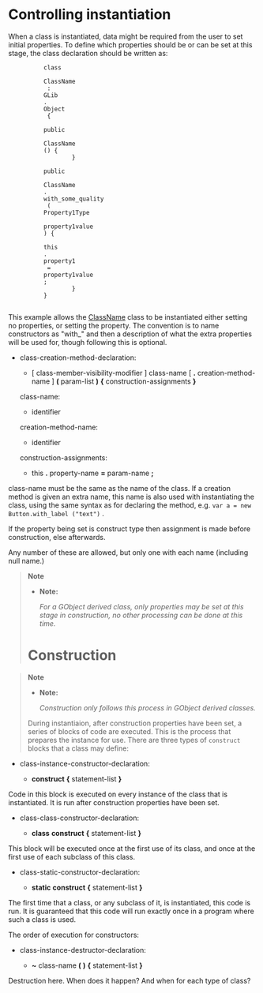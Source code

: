 <div id="controlling-instantiation" class="section level1">

Controlling instantiation
=========================

When a class is instantiated, data might be required from the user to
set initial properties. To define which properties should be or can be
set at this stage, the class declaration should be written as:

``` {.vala}
          class
           
          ClassName
           : 
          GLib
          .
          Object
           {
                  
          public
           
          ClassName
          () {
                  }
                  
          public
           
          ClassName
          .
          with_some_quality
           (
          Property1Type
           
          property1value
          ) {
                 
          this
          .
          property1
           = 
          property1value
          ;
                  }
          }
        
```

This example allows the
[ClassName](http://wiki.gnome.org/action/show/Projects/Vala/Manual/Export/ClassName#)
class to be instantiated either setting no properties, or setting the
property. The convention is to name constructors as "with\_" and then a
description of what the extra properties will be used for, though
following this is optional.

-   class-creation-method-declaration:

    -   [ class-member-visibility-modifier ] class-name [ **.**
        creation-method-name ] **(** param-list **)** **{**
        construction-assignments **}**

    class-name:

    -   identifier

    creation-method-name:

    -   identifier

    construction-assignments:

    -   this **.** property-name **=** param-name **;**

class-name must be the same as the name of the class. If a creation
method is given an extra name, this name is also used with instantiating
the class, using the same syntax as for declaring the method, e.g.
`var a = new Button.with_label ("text")` .

If the property being set is construct type then assignment is made
before construction, else afterwards.

Any number of these are allowed, but only one with each name (including
null name.)

> **Note**
>
> -   **Note:**
>
>     *For a GObject derived class, only properties may be set at this
>     stage in construction, no other processing can be done at this
>     time.*
>
> Construction
> ============

> **Note**
>
> -   **Note:**
>
>     *Construction only follows this process in GObject derived
>     classes.*
>
> During instantiaion, after construction properties have been set, a
> series of blocks of code are executed. This is the process that
> prepares the instance for use. There are three types of `construct`
> blocks that a class may define:

-   class-instance-constructor-declaration:

    -   **construct** **{** statement-list **}**

Code in this block is executed on every instance of the class that is
instantiated. It is run after construction properties have been set.

-   class-class-constructor-declaration:

    -   **class** **construct** **{** statement-list **}**

This block will be executed once at the first use of its class, and once
at the first use of each subclass of this class.

-   class-static-constructor-declaration:

    -   **static** **construct** **{** statement-list **}**

The first time that a class, or any subclass of it, is instantiated,
this code is run. It is guaranteed that this code will run exactly once
in a program where such a class is used.

The order of execution for constructors:

-   class-instance-destructor-declaration:

    -   **\~** class-name **(** **)** **{** statement-list **}**

Destruction here. When does it happen? And when for each type of class?

</div>
